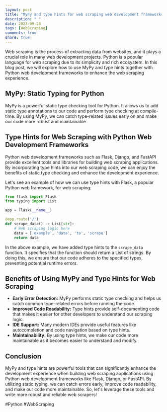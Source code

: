 ```yaml
---
layout: post
title: "MyPy and type hints for web scraping web development frameworks in Python"
description: " "
date: 2023-09-20
tags: [WebScraping]
comments: true
share: true
---
```


Web scraping is the process of extracting data from websites, and it plays a crucial role in many web development projects. Python is a popular language for web scraping due to its simplicity and rich ecosystem. In this blog post, we will explore how to use MyPy and type hints together with Python web development frameworks to enhance the web scraping experience.

## MyPy: Static Typing for Python
MyPy is a powerful static type checking tool for Python. It allows us to add static type annotations to our code and perform type checking at compile-time. By using MyPy, we can catch type-related issues early on and make our code more robust and maintainable.

## Type Hints for Web Scraping with Python Web Development Frameworks
Python web development frameworks such as Flask, Django, and FastAPI provide excellent tools and libraries for building web scraping applications. By incorporating type hints into our web scraping code, we can enjoy the benefits of static type checking and enhance the development experience.

Let's see an example of how we can use type hints with Flask, a popular Python web framework, for web scraping:

```python
from flask import Flask
from typing import List

app = Flask(__name__)

@app.route('/')
def scrape_data() -> List[str]:
    # Web scraping logic here
    data = ['example', 'data', 'to', 'scrape']
    return data
```

In the above example, we have added type hints to the `scrape_data` function. It specifies that the function should return a List of strings. By doing this, we ensure that our code adheres to the specified types, preventing potential runtime errors.

## Benefits of Using MyPy and Type Hints for Web Scraping
- **Early Error Detection:** MyPy performs static type checking and helps us catch common type-related errors before running the code.
- **Improved Code Readability:** Type hints provide self-documenting code that makes it easier for other developers to understand our scraping logic.
- **IDE Support:** Many modern IDEs provide useful features like autocompletion and code navigation based on type hints.
- **Maintainability:** By using type hints, we make our code more maintainable as it becomes easier to understand and modify.

## Conclusion
MyPy and type hints are powerful tools that can significantly enhance the development experience when building web scraping applications using Python web development frameworks like Flask, Django, or FastAPI. By utilizing static typing, we can catch errors early, improve code readability, and make our code more maintainable. So, let's leverage these tools and write more robust and reliable web scrapers!

#Python #WebScraping